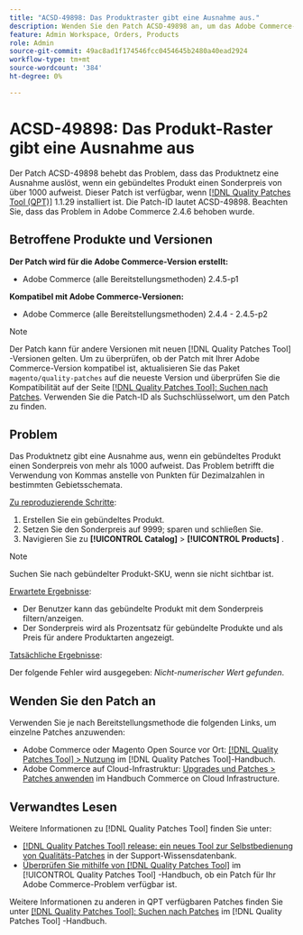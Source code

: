 ```yaml
---
title: "ACSD-49898: Das Produktraster gibt eine Ausnahme aus."
description: Wenden Sie den Patch ACSD-49898 an, um das Adobe Commerce-Problem zu beheben, bei dem das Produktnetz eine Ausnahme auslöst, wenn ein gebündeltes Produkt einen Sonderpreis von mehr als 1000 aufweist.
feature: Admin Workspace, Orders, Products
role: Admin
source-git-commit: 49ac8ad1f174546fcc0454645b2480a40ead2924
workflow-type: tm+mt
source-wordcount: '384'
ht-degree: 0%

---
```


# ACSD-49898: Das Produkt-Raster gibt eine Ausnahme aus

Der Patch ACSD-49898 behebt das Problem, dass das Produktnetz eine Ausnahme auslöst, wenn ein gebündeltes Produkt einen Sonderpreis von über 1000 aufweist. Dieser Patch ist verfügbar, wenn [[!DNL Quality Patches Tool (QPT)]](https://experienceleague.adobe.com/en/docs/commerce-knowledge-base/kb/announcements/commerce-announcements/magento-quality-patches-released-new-tool-to-self-serve-quality-patches) 1.1.29 installiert ist. Die Patch-ID lautet ACSD-49898. Beachten Sie, dass das Problem in Adobe Commerce 2.4.6 behoben wurde.

## Betroffene Produkte und Versionen

**Der Patch wird für die Adobe Commerce-Version erstellt:**

* Adobe Commerce (alle Bereitstellungsmethoden) 2.4.5-p1

**Kompatibel mit Adobe Commerce-Versionen:**

* Adobe Commerce (alle Bereitstellungsmethoden) 2.4.4 - 2.4.5-p2

>[!NOTE]
>
>Der Patch kann für andere Versionen mit neuen [!DNL Quality Patches Tool] -Versionen gelten. Um zu überprüfen, ob der Patch mit Ihrer Adobe Commerce-Version kompatibel ist, aktualisieren Sie das Paket `magento/quality-patches` auf die neueste Version und überprüfen Sie die Kompatibilität auf der Seite [[!DNL Quality Patches Tool]: Suchen nach Patches](https://experienceleague.adobe.com/tools/commerce-quality-patches/index.html). Verwenden Sie die Patch-ID als Suchschlüsselwort, um den Patch zu finden.

## Problem

Das Produktnetz gibt eine Ausnahme aus, wenn ein gebündeltes Produkt einen Sonderpreis von mehr als 1000 aufweist. Das Problem betrifft die Verwendung von Kommas anstelle von Punkten für Dezimalzahlen in bestimmten Gebietsschemata.

<u>Zu reproduzierende Schritte</u>:

1. Erstellen Sie ein gebündeltes Produkt.
1. Setzen Sie den Sonderpreis auf 9999; sparen und schließen Sie.
1. Navigieren Sie zu **[!UICONTROL Catalog]** > **[!UICONTROL Products]** .

>[!NOTE]
>
>Suchen Sie nach gebündelter Produkt-SKU, wenn sie nicht sichtbar ist.

<u>Erwartete Ergebnisse</u>:

* Der Benutzer kann das gebündelte Produkt mit dem Sonderpreis filtern/anzeigen.
* Der Sonderpreis wird als Prozentsatz für gebündelte Produkte und als Preis für andere Produktarten angezeigt.

<u>Tatsächliche Ergebnisse</u>:

Der folgende Fehler wird ausgegeben: *Nicht-numerischer Wert gefunden*.

## Wenden Sie den Patch an

Verwenden Sie je nach Bereitstellungsmethode die folgenden Links, um einzelne Patches anzuwenden:

* Adobe Commerce oder Magento Open Source vor Ort: [[!DNL Quality Patches Tool] > Nutzung](https://experienceleague.adobe.com/docs/commerce-operations/tools/quality-patches-tool/usage.html) im [!DNL Quality Patches Tool]-Handbuch.
* Adobe Commerce auf Cloud-Infrastruktur: [Upgrades und Patches > Patches anwenden](https://experienceleague.adobe.com/docs/commerce-cloud-service/user-guide/develop/upgrade/apply-patches.html) im Handbuch Commerce on Cloud Infrastructure.

## Verwandtes Lesen

Weitere Informationen zu [!DNL Quality Patches Tool] finden Sie unter:

* [[!DNL Quality Patches Tool] release: ein neues Tool zur Selbstbedienung von Qualitäts-Patches](https://experienceleague.adobe.com/en/docs/commerce-knowledge-base/kb/announcements/commerce-announcements/magento-quality-patches-released-new-tool-to-self-serve-quality-patches) in der Support-Wissensdatenbank.
* [Überprüfen Sie mithilfe von  [!DNL Quality Patches Tool]](/help/tools/quality-patches-tool/patches-available-in-qpt/check-patch-for-magento-issue-with-magento-quality-patches.md) im [!UICONTROL Quality Patches Tool] -Handbuch, ob ein Patch für Ihr Adobe Commerce-Problem verfügbar ist.


Weitere Informationen zu anderen in QPT verfügbaren Patches finden Sie unter [[!DNL Quality Patches Tool]: Suchen nach Patches](https://experienceleague.adobe.com/tools/commerce-quality-patches/index.html) im [!DNL Quality Patches Tool] -Handbuch.
